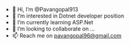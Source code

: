 - 👋 Hi, I’m @Pavangopal913
- 👀 I’m interested in Dotnet developer position
- 🌱 I’m currently learning ASP.Net
- 💞️ I’m looking to collaborate on ...
- 📫 Reach me on pavangopal96@gmail.com

<!---
Pavangopal913/Pavangopal913 is a ✨ special ✨ repository because its `README.md` (this file) appears on your GitHub profile.
You can click the Preview link to take a look at your changes.
--->
